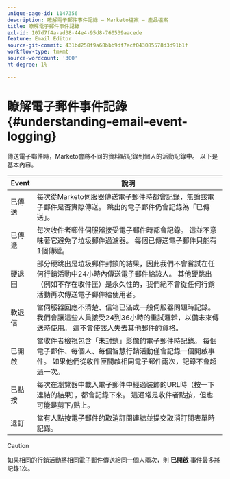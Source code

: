 ```yaml
---
unique-page-id: 1147356
description: 瞭解電子郵件事件記錄 — Marketo檔案 — 產品檔案
title: 瞭解電子郵件事件記錄
exl-id: 107d7f4a-ad38-44e4-95d8-760539aacede
feature: Email Editor
source-git-commit: 431bd258f9a68bbb9df7acf043085578d3d91b1f
workflow-type: tm+mt
source-wordcount: '300'
ht-degree: 1%

---
```


# 瞭解電子郵件事件記錄 {#understanding-email-event-logging}

傳送電子郵件時，Marketo會將不同的資料點記錄到個人的活動記錄中。 以下是基本內容。

| Event | 說明 |
|---|---|
| 已傳送 | 每次從Marketo伺服器傳送電子郵件時都會記錄，無論該電子郵件是否實際傳送。 跳出的電子郵件仍會記錄為「已傳送」。 |
| 已傳遞 | 每次收件者郵件伺服器接受電子郵件時都會記錄。 這並不意味著它避免了垃圾郵件過濾器。 每個已傳送電子郵件只能有1個傳遞。 |
| 硬退回 | 部分硬跳出是垃圾郵件封鎖的結果，因此我們不會嘗試在任何行銷活動中24小時內傳送電子郵件給該人。 其他硬跳出（例如不存在收件匣）是永久性的，我們絕不會從任何行銷活動再次傳送電子郵件給使用者。 |
| 軟退信 | 當伺服器回應不清楚、信箱已滿或一般伺服器問題時記錄。 我們會讓這些人員接受24到36小時的重試邏輯，以備未來傳送時使用。 這不會使該人失去其他郵件的資格。 |
| 已開啟 | 當收件者檢視包含「未封鎖」影像的電子郵件時記錄。 每個電子郵件、每個人、每個智慧行銷活動僅會記錄一個開啟事件。 如果他們從收件匣開啟相同電子郵件兩次，記錄不會超過一次。 |
| 已點按 | 每次在瀏覽器中載入電子郵件中經過裝飾的URL時（按一下連結的結果），都會記錄下來。 這通常是收件者點按，但也可能是剪下/貼上。 |
| 退訂 | 當有人點按電子郵件的取消訂閱連結並提交取消訂閱表單時記錄。 |

>[!CAUTION]
>
>如果相同的行銷活動將相同電子郵件傳送給同一個人兩次，則 **已開啟** 事件最多將記錄1次。
